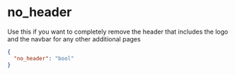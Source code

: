 # no_header

Use this if you want to completely remove the header that includes the logo and the navbar for any other additional pages

```json
{
  "no_header": "bool"
}
```

